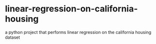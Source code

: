 # linear-regression-on-california-housing
a python project that performs linear regression on the california housing dataset
